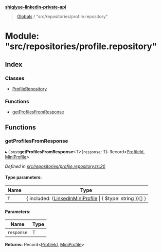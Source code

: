 **[shiqiyue-linkedin-private-api](../README.md)**

> [Globals](../globals.md) / "src/repositories/profile.repository"

# Module: "src/repositories/profile.repository"

## Index

### Classes

* [ProfileRepository](../classes/_src_repositories_profile_repository_.profilerepository.md)

### Functions

* [getProfilesFromResponse](_src_repositories_profile_repository_.md#getprofilesfromresponse)

## Functions

### getProfilesFromResponse

▸ `Const`**getProfilesFromResponse**<T\>(`response`: T): Record<[ProfileId](_src_entities_mini_profile_entity_.md#profileid), [MiniProfile](../interfaces/_src_entities_mini_profile_entity_.miniprofile.md)\>

*Defined in [src/repositories/profile.repository.ts:20](https://github.com/eilonmore/linkedin-private-api/blob/e0192ba/src/repositories/profile.repository.ts#L20)*

#### Type parameters:

Name | Type |
------ | ------ |
`T` | { included: ([LinkedInMiniProfile](../interfaces/_src_entities_linkedin_mini_profile_entity_.linkedinminiprofile.md) \| { $type: string  })[]  } |

#### Parameters:

Name | Type |
------ | ------ |
`response` | T |

**Returns:** Record<[ProfileId](_src_entities_mini_profile_entity_.md#profileid), [MiniProfile](../interfaces/_src_entities_mini_profile_entity_.miniprofile.md)\>
